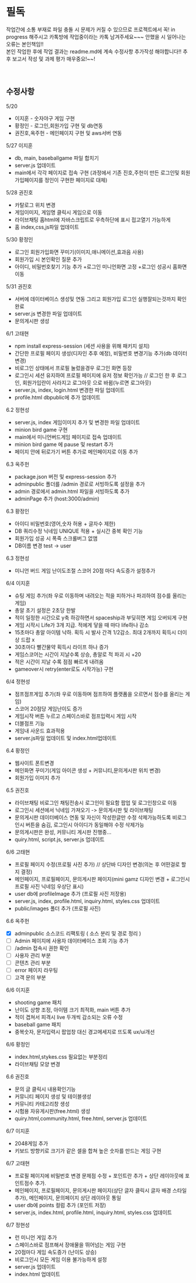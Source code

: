 # 필독<br/>
작업간에 소통 부재로 파일 충돌 시 문제가 커질 수 있으므로 프로젝트에서 꼭! in progress 해주시고 카톡방에 작업중이라는 카톡 남겨주세요~~~ 안했을 시 일어나는 오류는 본인책임!!<br/>
본인 작업한 후에 작업 결과는 readme.md에 계속 수정사항 추가작성 해야합니다!! 추후 보고서 작성 및 과제 평가 매우중요!~~!<br/><br/><br/>


## 수정사항<br/>
5/20<br/>
  - 이지훈 - 숫자야구 게임 구현<br/>
  - 황정인 - 로그인,회원가입 구현 및 db연동<br/>
  - 권진호,옥주헌 - 메인페이지 구현 및 aws서버 연동<br/>

5/27 이지훈<br/>
  - db, main, baseballgame 파일 합치기<br/>
  - server.js 업데이트<br/>
  - main에서 각각 페이지로 접속 구현 (과정에서 기존 진호,주헌이 만든 로그인및 회원가입페이지를 정인이 구현한 페이지로 대체)<br/>
    
5/28 권진호<br/>
  - 카탈로그 위치 변경
  - 게임이미지, 게임명 클릭시 게임으로 이동
  - 라이브채팅 홈html에 자바스크립트로 우측하단에 표시 접고열기 가능하게
  - 홈 index,css,js파일 업데이트<br/>  

5/30 황정인<br/>
  - 로그인 회원가입화면 꾸미기(이미지,애니메이션,효과음 사용)
  - 회원가입 시 본인확인 질문 추가
  - 아이디, 비밀번호찾기 기능 추가
    +로그인 미니언화면 고정
    +로그인 성공시 홈화면 이동<br/>

5/31 권진호<br/>
  - 서버에 데이터베이스 생성및 연동 그리고 회원가입 로그인 실행잘되는것까지 확인완료
  - server.js 변경한 파일 업데이트<br/>  
  - 문의게시판 생성

6/1 고태현<br/>
  - npm install express-session (세션 사용을 위해 패키지 설치)  
  - 간단한 프로필 페이지 생성(디자인 추후 예정), 비밀번호 변경기능 추가(db 데이터 변경)  
  - 비로그인 상태에서 프로필 눌렀을경우 로그인 화면 등장  
  - 로그인시 세션 유지하여 프로필 페이지에 유저 정보 확인가능 // 로그인 한 후 로그인, 회원가입란이 사라지고 로그아웃 으로 바뀜(누르면 로그아웃)  
  - server.js, index, login.html 변경한 파일 업데이트  
  - profile.html dbpublic에 추가 업데이트  

6.2 정현성<br/>
  - server.js, index 게임이미지 추가 및 변경한 파일 업데이트 
  - minion bird game 구현
  - main에서 미니언버드게임 페이지로 접속 업데이트
  - minion bird game 에 pause 및 restart 추가
  - 페이지 안에 뒤로가기 버튼 추가로 메인페이지로 이동 추가

6.3 옥주헌<br/>
  - package.json 버전 및 express-session 추가
  - adminpublic 폴더를 /admin 경로로 서빙하도록 설정을 추가
  - admin 경로에서 admin.html 파일을 서빙하도록 추가
  - adminPage 추가 (host:3000/admin)

6.3 황정인<br/>
  - 아이디 비밀번호(영어,숫자 허용 + 글자수 제한)
  - DB 쿼리수정 닉네임 UNIQUE 적용 + 실시간 중복 확인 기능
  - 회원가입 성공 시 폭죽 스크롤버그 없앰
  - DB이름 변경 test -> user

6.3 정현성<br/>
  - 미니언 버드 게임 난이도조절 스코어 20점 마다 속도증가 설정추가

6/4 이지훈<br/>
   - 슈팅 게임 추가(좌 우로 이동하며 내려오는 적을 피하거나 파괴하여 점수를 올리는 게임)
   - 총알 초기 설정은 2초당 한발
   - 적이 일정한 시간으로 y축 하강하면서 spaceship과 부딪히면 게임 오버되게 구현
   - 게임 시작시 Life가 3개 지급. 적에게 닿을 때 마다 life하나 감소
   - 15초마다 총알 아이템 낙하. 획득 시 발사 간격 1/2감소. 최대 2개까지 획득시 더이상 드랍 x
   - 30초마다 빨간물약 획득시 라이프 하나 증가 
   - 게임스코어는 시간이 지날수록 상승, 총알로 적 파괴 시 +20
   - 적은 시간이 지날 수록 점점 빠르게 내려옴
   - gameover시 retry(enter로도 시작가능) 구현

6/4 정현성<br/>
   - 점프점프게임 추가(좌 우로 이동하며 점프하여 플랫폼을 오르면서 점수를 올리는 게임)
   - 스코어 20점당 게임난이도 증가
   - 게임시작 버튼 누르고 스페이스바로 점프입력시 게임 시작 
   - 더블점프 기능   
   - 게임내 사운드 효과적용 
   - server.js파일 업데이트 및 index.html업데이트

6.4 황정인<br/>
   - 웹사이트 폰트변경
   - 메인화면 꾸미기(게임 아이콘 생성 + 커뮤니티,문의게시판 위치 변경)
   - 회원가입 이미지 추가

6.5 권진호<br/>
  - 라이브채팅 비로그인 채팅전송시 로그인이 필요함 팝업 및 로그인창으로 이동
  - 로그인시 세션에서 닉네임 가져오기 -> 문의게시판 및 라이브채팅
  - 문의게시판 데이터베이스 연동 및 자신이 작성한글만 수정 삭제가능하도록 비로그인시 버튼을 숨김, 로그인시 아이디가 동일해야 수정 삭제가능
  - 문의게시판은 완성, 커뮤니티 게시판 진행중...
  - quiry.html, script.js, server.js 업데이트

6/6 고태현<br/>
  - 프로필 페이지 수정(프로필 사진 추가) // 상단바 디자인 변경(의논 후 어떤걸로 할지 결정)  
  - 메인페이지, 프로필페이지, 문의게시판 페이지(mini gamz 디자인 변경 + 로그인시 프로필 사진 닉네임 우상단 표시)  
  - user db에 profileImage 추가 (프로필 사진 저장용)  
  - server.js, index, profile.html, inquiry.html, styles.css  업데이트  
  - public/images 폴더 추가 (프로필 사진)

 6.6 옥주헌<br/>
  - [x] adminpublic 소스코드 리팩토링 ( 소스 분리 및 경로 정리 )
  - [ ] Admin 페이지에 사용자 데이터베이스 조회 기능 추가
  - [ ] /admin 접속시 권한 확인
  - [ ] 사용자 관리 부분
  - [ ] 콘텐츠 관리 부분
  - [ ] error 페이지 라우팅
  - [ ] 고객 문의 부분

6/6 이지훈<br/>
  - shooting game 패치
  - 난이도 상향 조정, 아이템 크기 최적화, main 버튼 추가
  - 적이 겹쳐서 피격시 live 두개씩 감소되는 오류 수정
  - baseball game 패치
  - 중복숫자, 문자입력시 팝업창 대신 경고메세지로 뜨도록 ux/ui개선

6/6 황정인<br/>
  - index.html,stykes.css 필요없는 부분정리
  - 라이브채팅 모양 변경

6.6 권진호<br/>
  - 문의 글 클릭시 내용확인기능
  - 커뮤니티 페이지 생성 및 테이블생성
  - 커뮤니티 카테고리창 생성
  - 시험용 자유게시판(free.html) 생성
  - quiry.html,community.html, free.html, server.js 업데이트

6/7 이지훈<br/>
  - 2048게임 추가
  - 키보드 방향키로 크기가 같은 셀을 합쳐 높은 숫자를 만드는 게임 구현

6/7 고태현<br/>
  - 프로필 페이지에 비밀번호 변경 문제점 수정 + 포인트란 추가 + 상단 레이아웃에 포인트점수 추가.  
  - 메인페이지, 프로필페이지, 문의게시판 페이지(상단 글자 클릭시 글자 배경 스타일 추가), 메인페이지, 문의페이지 상단 레이아웃 통일  
  - user db에 points 컬럼 추가 (포인트 저장)  
  - server.js, index.html, profile.html, inquiry.html, styles.css  업데이트  

6/7 정현성<br/>
  - 런 미니언 게임 추가
  - 스페이스바로 점프해서 장애물을 뛰어넘는 게임 구현
  - 20점마다 게임 속도증가 (난이도 상승)
  - 비로그인시 모든 게임 이용 불가능하게 설정
  - server.js 업데이트
  - index.html 업데이트
